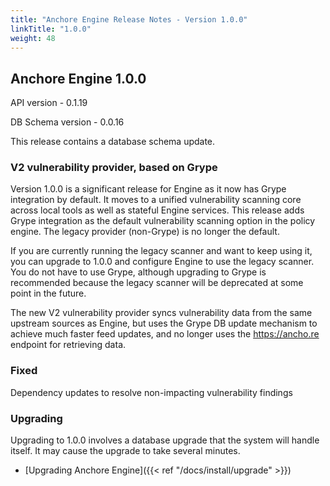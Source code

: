 ```yaml
---
title: "Anchore Engine Release Notes - Version 1.0.0"
linkTitle: "1.0.0"
weight: 48
---
```


## Anchore Engine 1.0.0

API version - 0.1.19

DB Schema version - 0.0.16

This release contains a database schema update.

### V2 vulnerability provider, based on Grype

Version 1.0.0 is a significant release for Engine as it now has Grype integration by default. It moves to a unified vulnerability scanning core across local tools as well as stateful Engine services. This release adds Grype integration as the default vulnerability scanning option in the policy engine. The legacy provider (non-Grype) is no longer the default.

If you are currently running the legacy scanner and want to keep using it, you can upgrade to 1.0.0 and configure Engine to use the legacy scanner. You do not have to use Grype, although upgrading to Grype is recommended because the legacy scanner will be deprecated at some point in the future.

The new V2 vulnerability provider syncs vulnerability data from the same upstream sources as Engine, but uses the Grype DB update mechanism to achieve much faster feed updates, and no longer uses the https://ancho.re endpoint for retrieving data.


### Fixed

Dependency updates to resolve non-impacting vulnerability findings


### Upgrading

Upgrading to 1.0.0 involves a database upgrade that the system will handle itself. It may cause the upgrade to take several minutes.

* [Upgrading Anchore Engine]({{< ref "/docs/install/upgrade" >}})
